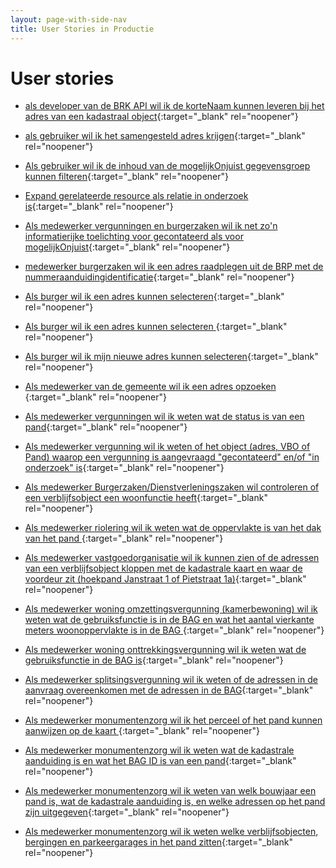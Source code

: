 ```yaml
---
layout: page-with-side-nav
title: User Stories in Productie
---
```


# User stories

- [als developer van de BRK API wil ik de korteNaam kunnen leveren bij het adres van een kadastraal  object](https://github.com/VNG-Realisatie/Haal-Centraal-BAG-bevragen/issues/363){:target="_blank" rel="noopener"}
- [als gebruiker wil ik het samengesteld adres krijgen](https://github.com/VNG-Realisatie/Haal-Centraal-BAG-bevragen/issues/360){:target="_blank" rel="noopener"}
- [Als gebruiker wil ik de inhoud van de mogelijkOnjuist gegevensgroep kunnen filteren](https://github.com/VNG-Realisatie/Haal-Centraal-BAG-bevragen/issues/294){:target="_blank" rel="noopener"}
- [Expand gerelateerde resource als relatie in onderzoek is](https://github.com/VNG-Realisatie/Haal-Centraal-BAG-bevragen/issues/293){:target="_blank" rel="noopener"}

- [Als medewerker vergunningen en burgerzaken wil ik net zo'n informatierijke toelichting voor gecontateerd als voor mogelijkOnjuist](https://github.com/VNG-Realisatie/Haal-Centraal-BAG-bevragen/issues/128){:target="_blank" rel="noopener"}
- [medewerker burgerzaken wil ik een adres raadplegen uit de BRP met de nummeraanduidingidentificatie](https://github.com/VNG-Realisatie/Haal-Centraal-BAG-bevragen/issues/32){:target="_blank" rel="noopener"}
- [Als burger wil ik een adres kunnen selecteren](https://github.com/VNG-Realisatie/Haal-Centraal-BAG-bevragen/issues/18){:target="_blank" rel="noopener"}
- [Als burger wil ik een adres kunnen selecteren ](https://github.com/VNG-Realisatie/Haal-Centraal-BAG-bevragen/issues/17){:target="_blank" rel="noopener"}
- [Als burger wil ik mijn nieuwe adres kunnen selecteren](https://github.com/VNG-Realisatie/Haal-Centraal-BAG-bevragen/issues/16){:target="_blank" rel="noopener"}
- [Als medewerker van de gemeente wil ik een adres opzoeken ](https://github.com/VNG-Realisatie/Haal-Centraal-BAG-bevragen/issues/15){:target="_blank" rel="noopener"}
- [Als medewerker vergunningen wil ik weten wat de status is van een pand](https://github.com/VNG-Realisatie/Haal-Centraal-BAG-bevragen/issues/14){:target="_blank" rel="noopener"}
- [Als medewerker vergunning wil ik weten of het object (adres, VBO of Pand) waarop een vergunning is aangevraagd "gecontateerd" en/of "in onderzoek" is](https://github.com/VNG-Realisatie/Haal-Centraal-BAG-bevragen/issues/13){:target="_blank" rel="noopener"}
- [Als medewerker Burgerzaken/Dienstverleningszaken wil controleren of een verblijfsobject een woonfunctie heeft](https://github.com/VNG-Realisatie/Haal-Centraal-BAG-bevragen/issues/11){:target="_blank" rel="noopener"}
- [Als medewerker riolering wil ik weten wat de oppervlakte is van het dak van het pand ](https://github.com/VNG-Realisatie/Haal-Centraal-BAG-bevragen/issues/10){:target="_blank" rel="noopener"}
- [Als medewerker vastgoedorganisatie wil ik kunnen zien of de adressen van een verblijfsobject kloppen met de kadastrale kaart en waar de voordeur zit (hoekpand Janstraat 1 of Pietstraat 1a)](https://github.com/VNG-Realisatie/Haal-Centraal-BAG-bevragen/issues/9){:target="_blank" rel="noopener"}
- [Als medewerker woning omzettingsvergunning (kamerbewoning) wil ik weten wat de gebruiksfunctie is in de BAG en wat het aantal vierkante meters woonoppervlakte is in de BAG ](https://github.com/VNG-Realisatie/Haal-Centraal-BAG-bevragen/issues/8){:target="_blank" rel="noopener"}
- [Als medewerker woning onttrekkingsvergunning wil ik weten wat de gebruiksfunctie in de BAG is](https://github.com/VNG-Realisatie/Haal-Centraal-BAG-bevragen/issues/6){:target="_blank" rel="noopener"}
- [Als medewerker splitsingsvergunning wil ik weten of de adressen in de aanvraag overeenkomen met de adressen in de BAG](https://github.com/VNG-Realisatie/Haal-Centraal-BAG-bevragen/issues/5){:target="_blank" rel="noopener"}
- [Als medewerker monumentenzorg wil ik het perceel of het pand kunnen aanwijzen op de kaart ](https://github.com/VNG-Realisatie/Haal-Centraal-BAG-bevragen/issues/4){:target="_blank" rel="noopener"}
- [Als medewerker monumentenzorg wil ik weten wat de kadastrale aanduiding is en wat het BAG ID is van een pand](https://github.com/VNG-Realisatie/Haal-Centraal-BAG-bevragen/issues/3){:target="_blank" rel="noopener"}
- [Als medewerker monumentenzorg wil ik weten van welk bouwjaar een pand is, wat de kadastrale aanduiding is, en welke adressen op het pand zijn uitgegeven](https://github.com/VNG-Realisatie/Haal-Centraal-BAG-bevragen/issues/2){:target="_blank" rel="noopener"}
- [Als medewerker monumentenzorg wil ik weten welke verblijfsobjecten, bergingen en parkeergarages in het pand zitten](https://github.com/VNG-Realisatie/Haal-Centraal-BAG-bevragen/issues/1){:target="_blank" rel="noopener"}



